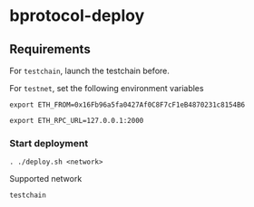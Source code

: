 # bprotocol-deploy

## Requirements

For `testchain`, launch the testchain before.

For `testnet`, set the following environment variables

    export ETH_FROM=0x16Fb96a5fa0427Af0C8F7cF1eB4870231c8154B6

    export ETH_RPC_URL=127.0.0.1:2000

### Start deployment

    . ./deploy.sh <network>

Supported network

    testchain
